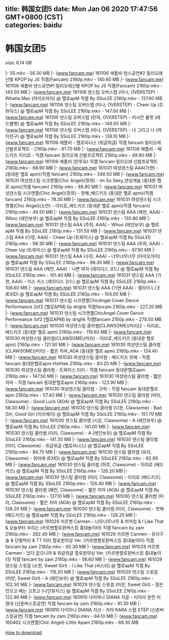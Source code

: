 
title: 韩国女团5
date: Mon Jan 06 2020 17:47:56 GMT+0800 (CST)    
categories: baidu
---

# 韩国女团5
size: 6.14 GB
 
 
|- 55.mkv - 56.30 MB
|- (www.fancam.me) 161106 애플비 댄스공연#2 밀리오레신발 KPOP by JS 직캠(Fancam) 2160p.mkv - 140.60 MB
|- (www.fancam.me) 161106 애플비 댄스공연#1 밀리오레신발 KPOP by JS 직캠(Fancam) 2160p.mkv - 143.50 MB
|- (www.fancam.me) 161106 댄스팀 오버스텝 (미나, OVERSTEP) - Whatta Man (아이오아이) @ 헬로apM 직캠 By SSoLEE 2160p.mkv - 137.60 MB
|- (www.fancam.me) 161106 댄스팀 오버스텝 (미나, OVERSTEP) - Cheer Up (트와이스) @ 헬로apM 직캠 By SSoLEE 2160p.mkv - 147.00 MB
|- (www.fancam.me) 161106 댄스팀 오버스텝 (민하, OVERSTEP) - 러시안 룰렛 (레드벨벳) @ 헬로apM 직캠 By SSoLEE 2160p.mkv - 149.50 MB
|- (www.fancam.me) 161106 댄스팀 오버스텝 (미나, OVERSTEP) - 너 그리고 나 (여자친구) @ 헬로apM 직캠 By SSoLEE 2160p.mkv - 138.10 MB
|- (www.fancam.me) 161106 애플비 - 헬로비너스 (위글위글) 직캠 fancam 밀리오레 신발프로젝트 - 2160p.mkv - 81.70 MB
|- (www.fancam.me) 161106 애플비 - 배드키즈 이리로 - 직캠 fancam 밀리오레 신발프로젝트 2160p.mkv - 49.90 MB
|- (www.fancam.me) 161106 애플비 (런투유) 직캠 fancam 밀리오레 신발프로젝트 2160p.mkv - 68.90 MB
|- (www.fancam.me) 161031 여성댄스팀 AAA(가현) - (동대문 헬로 apm)(직캠 fancam) 2160p.mkv - 348.50 MB
|- (www.fancam.me) 161031 여성댄스팀 시크엔젤(Chic Angel)(정희) - Im So Sexy_댄싱게놈 (동대문 헬로 apm)(직캠 fancam) 2160p.mkv - 88.90 MB
|- (www.fancam.me) 161031 여성댄스팀 시크엔젤(Chic Angel)(정희) - 핫해_배드키즈 (동대문 헬로 apm)(직캠 fancam) 2160p.mkv - 78.30 MB
|- (www.fancam.me) 161031 여성댄스팀 시크엔젤(Chic Angel)(소연) - 이리로_배드키즈 (동대문 헬로 apm)(직캠 fancam) 2160p.mkv - 49.50 MB
|- (www.fancam.me) 161031 댄스팀 AAA (채연, AAA) - Whoo (레인보우) @ 헬로apM 직캠 By SSoLEE 2160p.mkv - 130.80 MB
|- (www.fancam.me) 161031 댄스팀 AAA (주희, AAA) - Whoo (레인보우) @ 헬로apM 직캠 By SSoLEE 2160p.mkv - 131.50 MB
|- (www.fancam.me) 161031 댄스팀 AAA (다영, AAA) - Cheer Up (트와이스) @ 헬로apM 직캠 By SSoLEE 2160p.mkv - 98.30 MB
|- (www.fancam.me) 161031 댄스팀 AAA (주희, AAA) - Cheer Up (트와이스) @ 헬로apM 직캠 By SSoLEE 2160p.mkv - 97.90 MB
|- (www.fancam.me) 161031 댄스팀 AAA (수민, AAA) - 너무너무너무 (아이오아이) @ 헬로apM 직캠 By SSoLEE 2160p.mkv - 99.30 MB
|- (www.fancam.me) 161031 댄스팀 AAA (채연, AAA) - 나쁜 여자 (레이디스 코드) @ 헬로apM 직캠 By SSoLEE 2160p.mkv - 101.40 MB
|- (www.fancam.me) 161031 댄스팀 AAA (가현, AAA) - 키스 키스 (레이디스 코드) @ 헬로apM 직캠 By SSoLEE 2160p.mkv - 108.60 MB
|- (www.fancam.me) 161031 댄스팀 AAA (가현 AAA) - 엘라이 L.I.E (EXID) @ 헬로apM 직캠 By SSoLEE 2160p.mkv - 104.00 MB
|- (www.fancam.me) 161031 댄스팀 시크엔젤ChicAngel Cover Dance Performance 2of2 [헬로APM] by drighk 직캠fancam 2160p.mkv - 227.20 MB
|- (www.fancam.me) 161031 댄스팀 시크엔젤ChicAngel Cover Dance Performance 1of2 [헬로APM] by drighk 직캠fancam 2160p.mkv - 279.50 MB
|- (www.fancam.me) 161030 여성댄스팀 클라썸(CLAWSOME)(미리)2 - 이리로_배드키즈 (동대문 헬로 apm) 2160p.mkv - 119.60 MB
|- (www.fancam.me) 161030 여성댄스팀 클라썸(CLAWSOME)(미리) - 이리로_배드키즈 (동대문 헬로 apm) 2160p.mkv - 121.50 MB
|- (www.fancam.me) 161030 여성댄스팀 클라썸(CLAWSOME)(미리) - 짧은 치마_AOA (동대문 헬로 apm) 2160p.mkv - 124.40 MB
|- (www.fancam.me) 161030 여성댄스팀 클라썸 - 배드키즈 핫해 - 직캠 fancam 동대문헬로apm HotHae 2160p.mkv - 83.20 MB
|- (www.fancam.me) 161030 여성댄스팀 클라썸 - 트와이스 티티 - 직캠 fancam 동대문헬로apm 2160p.mkv - 147.50 MB
|- (www.fancam.me) 161030 여성댄스팀 클라썸 - 짧은치마 - 직캠 fancam 동대문헬로apm 2160p.mkv - 123.90 MB
|- (www.fancam.me) 161030 여성댄스팀 클라썸 - 굿럭 - 직캠 fancam 동대문헬로apm 2160p.mkv - 57.40 MB
|- (www.fancam.me) 161030 댄스팀 클라썸 (미리, Clawsome) - Good Luck (AOA) @ 헬로apM 직캠 By SSoLEE 2160p.mkv - 58.30 MB
|- (www.fancam.me) 161030 댄스팀 클라썸 (다운, Clawsome) - Bad Girl, Good Girl (미쓰에이) @ 헬로apM 직캠 By SSoLEE 2160p.mkv - 151.70 MB
|- (www.fancam.me) 161030 댄스팀 클라썸 (시온, Clawsome) - A (레인보우) @ 헬로apM 직캠 By SSoLEE 2160p.mkv - 141.00 MB
|- (www.fancam.me) 161030 댄스팀 클라썸 (미리, Clawsome) - A (레인보우) @ 헬로apM 직캠 By SSoLEE 2160p.mkv - 141.30 MB
|- (www.fancam.me) 161030 댄스팀 클라썸 (미리, Clawsome) - 위글위글 (헬로비너스) @ 헬로apM 직캠 By SSoLEE 2160p.mkv - 84.70 MB
|- (www.fancam.me) 161030 댄스팀 클라썸 (유리, Clawsome) - 위아래 (EXID) @ 헬로apM 직캠 By SSoLEE 2160p.mkv - 92.90 MB
|- (www.fancam.me) 161030 댄스팀 클라썸 (하루, Clawsome) - 이리로 (배드키즈) @ 헬로apM 직캠 By SSoLEE 2160p.mkv - 126.20 MB
|- (www.fancam.me) 161030 댄스팀 클라썸 (미리, Clawsome) - 이리로 (배드키즈) @ 헬로apM 직캠 By SSoLEE 2160p.mkv - 126.40 MB
|- (www.fancam.me) 161030 댄스팀 클라썸 (혜진, Clawsome) - 짧은 치마 (AOA) @ 헬로apM 직캠 By SSoLEE 2160p.mkv - 127.10 MB
|- (www.fancam.me) 161030 댄스팀 클라썸 (미리, Clawsome) - 짧은 치마 (AOA) @ 헬로apM 직캠 By SSoLEE 2160p.mkv - 128.20 MB
|- (www.fancam.me) 161030 댄스팀 클라썸 (미리, Clawsome) - 핫해 (배드키즈) @ 헬로apM 직캠 By SSoLEE 2160p.mkv - 128.20 MB
|- (www.fancam.me) 161029 카르멘 Carmen - 너무너무너무 & 치어업 & I Like That & 오늘부터 우리는 (카르멘할로윈버스킹 홍대놀이터) 직캠 fancam by zam 2160p.mkv - 262.40 MB
|- (www.fancam.me) 161029 카르멘 Carmen - 유리구슬 & 단발머리 & TT 티티 할로윈의상 Ver. (카르멘할로윈버스킹 홍대놀이터) 직캠 fancam by zam 2160p.mkv - 92.30 MB
|- (www.fancam.me) 161029 카르멘 Carmen - 있다 없으니까 & 위글위글 할로윈의상 Ver. (카르멘할로윈버스킹 홍대놀이터) 직캠 fancam by zam 2160p.mkv - 56.60 MB
|- (www.fancam.me) 161029 댄스팀 스윗걸 (소현, Sweet Girl) - I Like That (씨스타) @ 헬로apM 직캠 By SSoLEE 2160p.mkv - 119.20 MB
|- (www.fancam.me) 161029 댄스팀 스윗걸 (미란, Sweet Girl) - A (레인보우) @ 헬로apM 직캠 By SSoLEE 2160p.mkv - 102.50 MB
|- (www.fancam.me) 161029 댄스팀 스윗걸 (미란, Sweet Girl) - 잠은 안오고 배는 고프고 (나인뮤지스) @ 헬로apM 직캠 By SSoLEE 2160p.mkv - 122.90 MB
|- (www.fancam.me) 160910 다이아나 DIANA 지윤 - 티아라 완전 미쳤네 (신촌버스킹공연) 직캠 fancam by zam 2160p.mkv - 91.30 MB
|- (www.fancam.me) 160910 다이아나 DIANA 지선 - 카라 KARA 스텝 STEP (신촌버스킹공연) 직캠 fancam by zam 2160p.mkv - 84.10 MB
|- (www.fancam.me) 160402 시크엔젤(Chic Angel)-Little Apam 2160p.mkv - 69.30 MB

[How to download](https://bpcam.bemobtrk.com/go/2ceec3aa-1ca2-46d6-b9ff-aaa5c184517c?jno=74)
